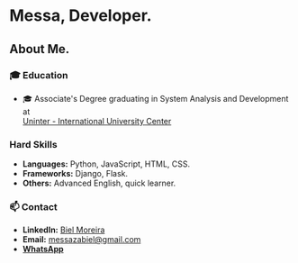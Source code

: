 # Messa, Developer.

## About Me.

### 🎓 Education
- 🎓 Associate's Degree graduating in System Analysis and Development at <br/>
[Uninter - International University Center](https://www.uninter.com/)

### Hard Skills
- **Languages:** Python, JavaScript, HTML, CSS.
- **Frameworks:** Django, Flask.
- **Others:** Advanced English, quick learner.

### 📫 Contact
- **LinkedIn:** [Biel Moreira](https://www.linkedin.com/in/biel-moreira-3880b715a/)
- **Email:** messazabiel@gmail.com
- [**WhatsApp**](https://wa.me/+5538999102251) 
